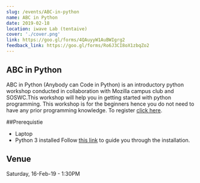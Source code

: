 ```yaml
---
slug: /events/ABC-in-python
name: ABC in Python
date: 2019-02-18
location: iwave Lab (tentaive)
cover: './cover.png'
link: https://goo.gl/forms/4QAuyyW1AuBWIgrg2
feedback_link: https://goo.gl/forms/Ro6J3CI8oX1zbqZo2
---
```

## ABC in Python
ABC in Python (Anybody can Code in Python) is an introductory python workshop conducted in collaboration with Mozilla campus club and SOSWC.This workshop will help you in getting started with python programming. This workshop is for the beginners hence you do not need to have any prior programming knowledge. 
To register [click here](https://goo.gl/forms/4QAuyyW1AuBWIgrg2).

##Prerequistie
- Laptop
- Python 3 installed
Follow [this link](https://realpython.com/installing-python/
) to guide you through the installation.

## Venue
Saturday, 16-Feb-19 - 1:30PM  


